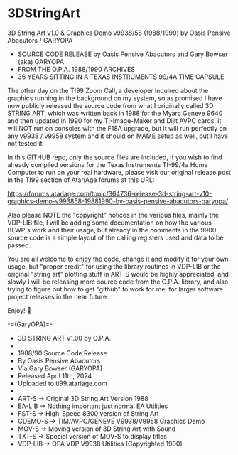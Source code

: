 # 3DStringArt
3D String Art v1.0 &amp; Graphics Demo v9938/58 (1988/1990) by Oasis Pensive Abacutors / GARYOPA

* SOURCE CODE RELEASE by Oasis Pensive Abacutors and Gary Bowser (aka) GARYOPA
* FROM THE O.P.A. 1988/1990 ARCHIVES
* 36 YEARS SITTING IN A TEXAS INSTRUMENTS 99/4A TIME CAPSULE

The other day on the TI99 Zoom Call, a developer inquired about the graphics running in the background on my system, so as promised I have now publicly released the source code from what I originally called 3D STRING ART, which was written back in 1988 for the Myarc Geneve 9640 and then updated in 1990 for my TI-Image-Maker and Dijit AVPC cards, it will NOT run on consoles with the F18A upgrade, but it will run perfectly on any v9938 / v9958 system and it should on MAME setup as well, but I have not tested it.

In this GITHUB repo, only the source files are included, if you wish to find already complied versions for the Texas Instruments TI-99/4a Home Computer to run on your real hardware, please visit our original release post in the TI99 section of AtariAge forums at this URL:

https://forums.atariage.com/topic/364736-release-3d-string-art-v10-graphics-demo-v993858-19881990-by-oasis-pensive-abacutors-garyopa/

Also please NOTE the "copyright" notices in the various files, mainly the VDP-LIB file, I will be adding some documentation on how the various BLWP's work and their usage, but already in the comments in the 9900 source code is a simple layout of the calling registers used and data to be passed.

You are all welcome to enjoy the code, change it and modify it for your own usage, but "proper credit" for using the library routines in VDP-LIB or the original "string art" plotting stuff in ART-S would be highly appreciated, and slowly I will be releasing more source code from the O.P.A. library, and also trying to figure out how to get "github" to work for me, for larger software project releases in the near future.

Enjoy! 🥳

-=(GaryOPA)=-

* 3D STRING ART v1.00 by O.P.A.
*
* 1988/90 Source Code Release
* By Oasis Pensive Abacutors
* Via Gary Bowser (GARYOPA)
* Released April 11th, 2024
* Uploaded to ti99.atariage.com
*
* ART-S   -> Original 3D String Art Version 1988
* EA-LIB  -> Nothing important just normal EA Utilities
* FST-S   -> High-Speed 8300 version of String Art
* GDEMO-S -> TIM/AVPC/GENEVE V9938/V9958 Graphics Demo
* MOV-S   -> Moving version of 3D String Art with Sound
* TXT-S   -> Special version of MOV-S to display titles
* VDP-LIB -> OPA VDP V9938 Utilities (Copyrighted 1990)
